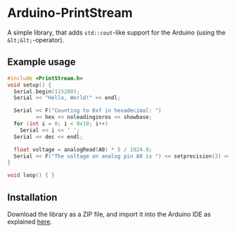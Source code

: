 # Arduino-PrintStream

A simple library, that adds `std::cout`-like support for the Arduino (using the `&lt;&lt;`-operator).

## Example usage

```cpp
#include <PrintStream.h>
void setup() {
  Serial.begin(115200);
  Serial << "Hello, World!" << endl;

  Serial << F("Counting to 0xf in hexadecimal: ")
         << hex << noleadingzeros << showbase;
  for (int i = 0; i < 0x10; i++)
    Serial << i << ' ';
  Serial << dec << endl;

  float voltage = analogRead(A0) * 5 / 1024.0;
  Serial << F("The voltage on analog pin A0 is ") << setprecision(3) << voltage << F(" V.") << endl;
}

void loop() { }
```

## Installation

Download the library as a ZIP file, and import it into the Arduino IDE as explained [here](https://www.arduino.cc/en/guide/libraries#toc4).
